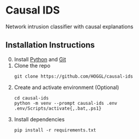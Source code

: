 # Causal IDS
Network intrusion classifier with causal explanations

## Installation Instructions
0. Install [Python](https://www.python.org/downloads/ "Download Python") and [Git](https://git-scm.com/downloads "Download Git")
1. Clone the repo
   ```
   git clone https://github.com/HOGGL/causal-ids
   ```
2. Create and activate environment (Optional)
   ```
   cd causal-ids
   python -m venv --prompt causal-ids .env
   .env/Scripts/activate{,.bat,.ps1}
   ```
3. Install dependencies
   ```
   pip install -r requirements.txt
   ```
